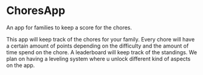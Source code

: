 # ChoresApp
An app for families to keep a score for the chores.


This app will keep track of the chores for your family. Every chore will have a certain amount of points depending on the difficulty and the amount of time spend on the chore. A leaderboard will keep track of the standings. We plan on having a leveling system where u unlock different kind of aspects on the app.
